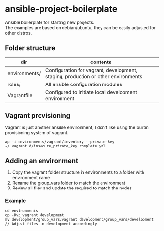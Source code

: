 ansible-project-boilerplate
===========================

Ansible boilerplate for starting new projects.  
The examples are based on debian/ubuntu, they can be easily adjusted for other distros.

## Folder structure

| dir		| contents									    |
|---------------| ----------------------------------------------------------------------------------|
| environments/ | Configuration for vagrant, development, staging, production or other environments |
| roles/ 	| All ansible configuration modules          					    |
| Vagrantfile	| Configured to initiate local development environment				    |

## Vagrant provisioning
Vagrant is just another ansible environment, I don't like using the builtin provisioning system of vagrant.

```
ap -i environments/vagrant/inventory --private-key ~/.vagrant.d/insecure_private_key complete.yml
```

## Adding an environment
1.  Copy the vagrant folder structure in environments to a folder with environment name
2.  Rename the group_vars folder to match the environment
3.  Review all files and update the required to match the nodes

### Example
```
cd environments
cp -Rvp vagrant development
mv development/group_vars/vagrant development/group_vars/development
// Adjust files in development accordingly
```
